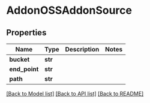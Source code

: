 # AddonOSSAddonSource

## Properties
Name | Type | Description | Notes
------------ | ------------- | ------------- | -------------
**bucket** | **str** |  | 
**end_point** | **str** |  | 
**path** | **str** |  | 

[[Back to Model list]](../vela-client/README.md#documentation-for-models) [[Back to API list]](../vela-client/README.md#documentation-for-api-endpoints) [[Back to README]](../vela-client/README.md)

